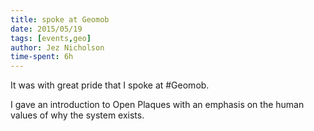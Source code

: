 ```yaml
---
title: spoke at Geomob
date: 2015/05/19
tags: [events,geo]
author: Jez Nicholson
time-spent: 6h
---
```

​It was with great pride that I spoke at #Geomob.

I gave an introduction to Open Plaques with an emphasis on the human values of why the system exists.